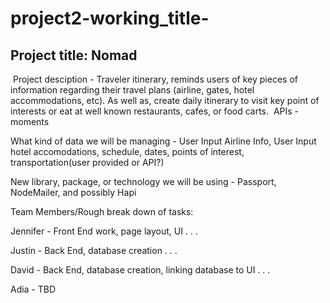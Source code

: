 # project2-working_title-

## Project title: Nomad 
​
Project desciption - Traveler itinerary, reminds users of key pieces of information regarding their travel plans (airline, gates, hotel accommodations, etc). As well as, create daily itinerary to visit key point of interests or eat at well known restaurants, cafes, or food carts. 
​​
APIs - moments

What kind of data we will be managing - User Input Airline Info, User Input hotel accomodations, schedule, dates, points of interest, transportation(user provided or API?)

New library, package, or technology we will be using - Passport, NodeMailer, and possibly Hapi
​

Team Members/Rough break down of tasks: 

Jennifer - Front End work, page layout, UI . . .

Justin - Back End, database creation . . .

David - Back End, database creation, linking database to UI . . .

Adia - TBD 